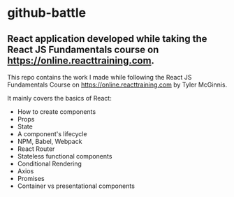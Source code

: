 # github-battle
## React application developed while taking the React JS Fundamentals course on https://online.reacttraining.com.

This repo contains the work I made while following the React JS Fundamentals Course on https://online.reacttraining.com by Tyler McGinnis.

It mainly covers the basics of React:

- How to create components
- Props
- State
- A component's lifecycle
- NPM, Babel, Webpack 
- React Router
- Stateless functional components
- Conditional Rendering
- Axios
- Promises 
- Container vs presentational components

